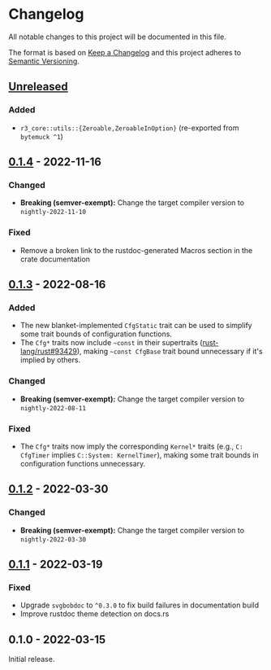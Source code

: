 # Changelog

All notable changes to this project will be documented in this file.

The format is based on [Keep a Changelog](http://keepachangelog.com/en/1.0.0/)
and this project adheres to [Semantic Versioning](http://semver.org/spec/v2.0.0.html).

## [Unreleased]

### Added

- `r3_core::utils::{Zeroable,ZeroableInOption}` (re-exported from `bytemuck ^1`)

## [0.1.4] - 2022-11-16

### Changed

- **Breaking (semver-exempt):** Change the target compiler version to `nightly-2022-11-10`

### Fixed

- Remove a broken link to the rustdoc-generated Macros section in the crate documentation

## [0.1.3] - 2022-08-16

### Added

- The new blanket-implemented `CfgStatic` trait can be used to simplify some trait bounds of configuration functions.
- The `Cfg*` traits now include `~const` in their supertraits ([rust-lang/rust#93429](https://github.com/rust-lang/rust/pull/93429)), making `~const CfgBase` trait bound unnecessary if it's implied by others.

### Changed

- **Breaking (semver-exempt):** Change the target compiler version to `nightly-2022-08-11`

### Fixed

- The `Cfg*` traits now imply the corresponding `Kernel*` traits (e.g., `C: CfgTimer` implies `C::System: KernelTimer`), making some trait bounds in configuration functions unnecessary.

## [0.1.2] - 2022-03-30

### Changed

- **Breaking (semver-exempt):** Change the target compiler version to `nightly-2022-03-30`

## [0.1.1] - 2022-03-19

### Fixed

- Upgrade `svgbobdoc` to `^0.3.0` to fix build failures in documentation build
- Improve rustdoc theme detection on docs.rs

## 0.1.0 - 2022-03-15

Initial release.

[Unreleased]: https://github.com/r3-os/r3/compare/r3_core@0.1.4...HEAD
[0.1.4]: https://github.com/r3-os/r3/compare/r3_core@0.1.3...r3@0.1.4
[0.1.3]: https://github.com/r3-os/r3/compare/r3_core@0.1.2...r3@0.1.3
[0.1.2]: https://github.com/r3-os/r3/compare/r3_core@0.1.1...r3@0.1.2
[0.1.1]: https://github.com/r3-os/r3/compare/r3_core@0.1.0...r3@0.1.1
